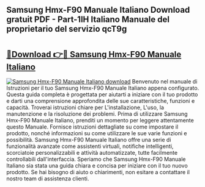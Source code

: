 ## Samsung Hmx-F90 Manuale Italiano Download gratuit PDF - Part-1lH Italiano Manuale del proprietario del servizio qcT9g

# <h2><a href="http://df9lkug.blite.top/?on=Samsung+Hmx-F90+Manuale+Italiano">🔗Download 👉🔴 Samsung Hmx-F90 Manuale Italiano</a></h2>

[![Samsung Hmx-F90 Manuale Italiano download](https://i.imgur.com/lujVjoI.png)](http://df9lkug.blite.top/?on=Samsung+Hmx-F90+Manuale+Italiano)
Benvenuto nel manuale di Istruzioni per il tuo Samsung Hmx-F90 Manuale Italiano appena configurato. Questa guida completa è progettata per aiutarti a iniziare con il tuo prodotto e darti una comprensione approfondita delle sue caratteristiche, funzioni e capacità. Troverai istruzioni chiare per L'installazione, L'uso, la manutenzione e la risoluzione dei problemi. Prima di utilizzare Samsung Hmx-F90 Manuale Italiano, prenditi un momento per leggere attentamente questo Manuale. Fornisce istruzioni dettagliate su come impostare il prodotto, nonché informazioni su come utilizzare le sue varie funzioni e possibilità. Samsung Hmx-F90 Manuale Italiano offre una serie di funzionalità avanzate come assistenti virtuali, notifiche intelligenti, scorciatoie personalizzabili e attività automatizzate, tutte facilmente controllabili dall'interfaccia. Speriamo che Samsung Hmx-F90 Manuale Italiano sia stata una guida chiara e concisa per iniziare con il tuo nuovo prodotto. Se hai bisogno di aiuto o chiarimenti, non esitare a contattare il nostro team di assistenza clienti.
